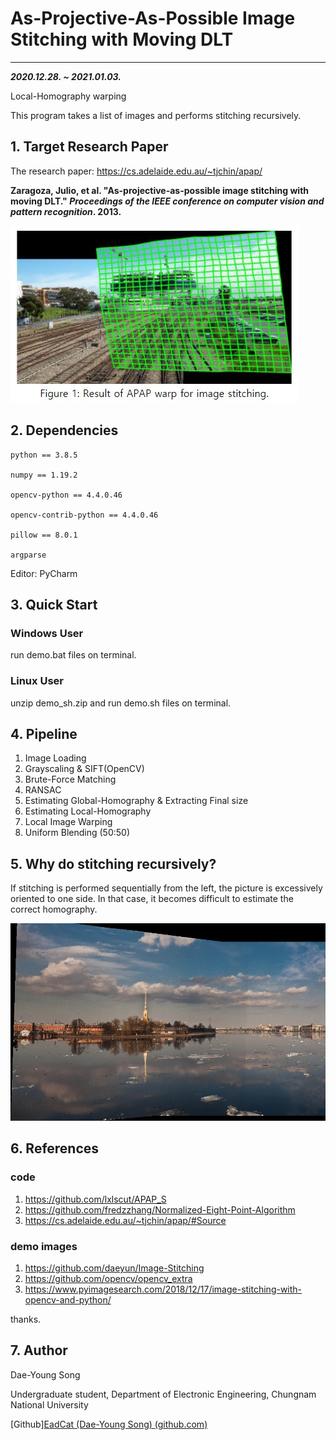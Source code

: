 # As-Projective-As-Possible Image Stitching with Moving DLT

---

***2020.12.28. ~ 2021.01.03.***

Local-Homography warping

This program takes a list of images and performs stitching recursively.





## 1. Target Research Paper

The research paper: https://cs.adelaide.edu.au/~tjchin/apap/

**Zaragoza, Julio, et al. "As-projective-as-possible image stitching with moving DLT." *Proceedings of the IEEE conference on computer vision and pattern recognition*. 2013.**

![Figure1](./assets/Figure1.JPG)





## 2. Dependencies

```
python == 3.8.5

numpy == 1.19.2

opencv-python == 4.4.0.46

opencv-contrib-python == 4.4.0.46

pillow == 8.0.1

argparse
```

Editor: PyCharm





## 3. Quick Start

### Windows User

run demo.bat files on terminal.



### Linux User

unzip demo_sh.zip and run demo.sh files on terminal.





## 4. Pipeline

1. Image Loading
2. Grayscaling & SIFT(OpenCV) 
3. Brute-Force Matching
4. RANSAC
5. Estimating Global-Homography & Extracting Final size
6. Estimating Local-Homography
7. Local Image Warping
8. Uniform Blending (50:50)





## 5. Why do stitching recursively?

If stitching is performed sequentially from the left, the picture is excessively oriented to one side. In that case, it becomes difficult to estimate the correct homography.

![Recursive](./assets/Figure2.gif)





## 6. References

### code

1. https://github.com/lxlscut/APAP_S
2. https://github.com/fredzzhang/Normalized-Eight-Point-Algorithm
3. https://cs.adelaide.edu.au/~tjchin/apap/#Source

### demo images

1. https://github.com/daeyun/Image-Stitching
2. https://github.com/opencv/opencv_extra
3. https://www.pyimagesearch.com/2018/12/17/image-stitching-with-opencv-and-python/



thanks.





## 7. Author

Dae-Young Song

Undergraduate student, Department of Electronic Engineering, Chungnam National University

[Github][EadCat (Dae-Young Song) (github.com)](https://github.com/EadCat)




